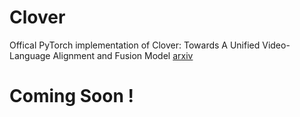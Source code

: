 # Clover
Offical PyTorch implementation of Clover: Towards A Unified Video-Language Alignment and Fusion Model
[arxiv](https://arxiv.org/abs/2207.07885)
# Coming Soon !